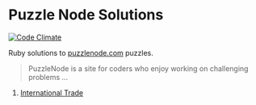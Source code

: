 Puzzle Node Solutions
=====================
[![Code Climate](https://codeclimate.com/badge.png)](https://codeclimate.com/github/wboayue/puzzlenode-solutions)

Ruby solutions to [puzzlenode.com](http://puzzlenode.com) puzzles.

> PuzzleNode is a site for coders who enjoy working on challenging problems ...

1. [International Trade](https://github.com/wboayue/puzzlenode-solutions/tree/master/01-international-trade)